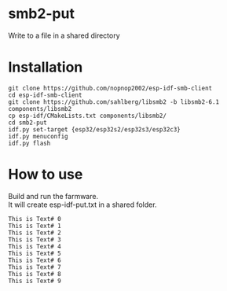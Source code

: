 # smb2-put   
Write to a file in a shared directory

# Installation

```
git clone https://github.com/nopnop2002/esp-idf-smb-client
cd esp-idf-smb-client
git clone https://github.com/sahlberg/libsmb2 -b libsmb2-6.1 components/libsmb2
cp esp-idf/CMakeLists.txt components/libsmb2/
cd smb2-put
idf.py set-target {esp32/esp32s2/esp32s3/esp32c3}
idf.py menuconfig
idf.py flash
```


# How to use
Build and run the farmware.   
It will create esp-idf-put.txt in a shared folder.   
```
This is Text# 0
This is Text# 1
This is Text# 2
This is Text# 3
This is Text# 4
This is Text# 5
This is Text# 6
This is Text# 7
This is Text# 8
This is Text# 9
```

